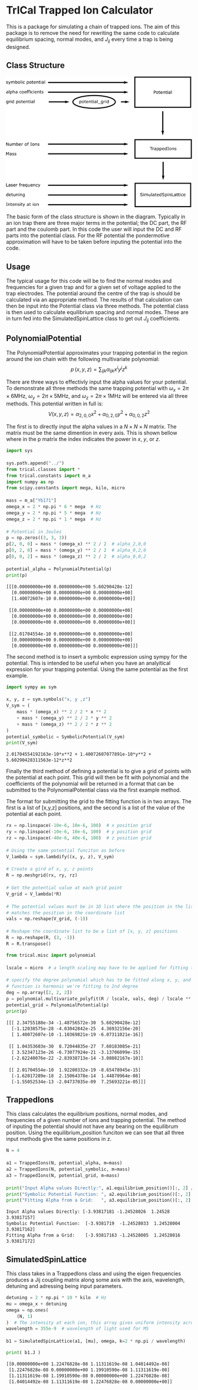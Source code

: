 
# TrICal Trapped Ion Calculator

This is a package for simulating a chain of trapped ions. The aim of this package is to remove the need for rewriting the same code to calculate equilibrium spacing, normal modes, and $J_{ij}$ every time a trap is being designed.

## Class Structure
![class structure](tutorial/class_structure.png)

The basic form of the class structure is shown in the diagram. Typically in an ion trap there are three major terms in the potential; the DC part, the RF part and the coulomb part. In this code the user will input the DC and RF parts into the potential class. For the RF potential the pondermotive approximation will have to be taken before inputing the potential into the code. 

## Usage

The typical usage for this code will be to find the normal modes and frequencies for a given trap and for a given set of voltage applied to the trap electrodes. The potential around the centre of the trap is should be calculated via an appropriate method. The results of that calculation can then be input into the Potential class via three methods. The potential class is then used to calculate equilibrium spacing and normal modes. These are in turn fed into the SimulatedSpinLattice class to get out $J_{ij}$ coefficients.

## PolynomialPotential

The PolynomialPotential approximates your trapping potential in the region around the ion chain with the following multivariate polynomial:
$$
    p \,(x,y,z) = \sum_{ijk} \alpha_{ijk}  x^iy^jz^k
$$


There are three ways to effectivly input the alpha values for your potential. To demonstrate all three methods the same trapping potential with $\omega_x = 2\pi\times6$MHz, $\omega_y = 2\pi\times5$MHz, and $\omega_z = 2\pi\times1$MHz will be entered via all three methods. This potential written in full is:
$$
    V(x, y, z) = \alpha_{2,0,0}x^2 + \alpha_{0,2,0}y^2 + \alpha_{0,0,2}z^2
$$



The first is to directly input the alpha values in a $N\times N \times N$ matrix. The matrix must be the same dimention in every axis. This is shown bellow where in the p matrix the index indicates the power in $x$, $y$, or $z$.


```python
import sys

sys.path.append("../")
from trical.classes import *
from trical.constants import m_a
import numpy as np
from scipy.constants import mega, kilo, micro

mass = m_a["Yb171"]
omega_x = 2 * np.pi * 6 * mega  # Hz
omega_y = 2 * np.pi * 5 * mega  # Hz
omega_z = 2 * np.pi * 1 * mega  # Hz

# Potential in Joules
p = np.zeros((3, 3, 3))
p[2, 0, 0] = mass * (omega_x) ** 2 / 2  # alpha_2,0,0
p[0, 2, 0] = mass * (omega_y) ** 2 / 2  # alpha_0,2,0
p[0, 0, 2] = mass * (omega_z) ** 2 / 2  # alpha_0,0,2

potential_alpha = PolynomialPotential(p)
print(p)
```

    [[[0.00000000e+00 0.00000000e+00 5.60290428e-12]
      [0.00000000e+00 0.00000000e+00 0.00000000e+00]
      [1.40072607e-10 0.00000000e+00 0.00000000e+00]]
    
     [[0.00000000e+00 0.00000000e+00 0.00000000e+00]
      [0.00000000e+00 0.00000000e+00 0.00000000e+00]
      [0.00000000e+00 0.00000000e+00 0.00000000e+00]]
    
     [[2.01704554e-10 0.00000000e+00 0.00000000e+00]
      [0.00000000e+00 0.00000000e+00 0.00000000e+00]
      [0.00000000e+00 0.00000000e+00 0.00000000e+00]]]
    

The second method is to insert a symbolic expression using sympy for the potential. This is intended to be useful when you have an analyitical expression for your trapping potential. Using the same potential as the first example.


```python
import sympy as sym

x, y, z = sym.symbols("x, y ,z")
V_sym = (
    mass * (omega_x) ** 2 / 2 * x ** 2
    + mass * (omega_y) ** 2 / 2 * y ** 2
    + mass * (omega_z) ** 2 / 2 * z ** 2
)
potential_symbolic = SymbolicPotential(V_sym)
print(V_sym)
```

    2.01704554192163e-10*x**2 + 1.40072607077891e-10*y**2 + 5.60290428311563e-12*z**2
    

Finally the third method of defining a potential is to give a grid of points with the potential at each point. This grid will then be fit with polynomial and the coefficients of the polynomial will be returned in a format that can be submitted to the PolynomialPotential class via the first example method.

The format for submitting the grid to the fitting function is in two arrays. The first is a list of \[x,y,z\] positions, and the second is a list of the value of the potential at each point.


```python
rx = np.linspace(-10e-6, 10e-6, 100)  # x position grid
ry = np.linspace(-10e-6, 10e-6, 100)  # y position grid
rz = np.linspace(-40e-6, 40e-6, 100)  # z position grid

# Using the same potential funciton as before
V_lambda = sym.lambdify((x, y, z), V_sym)

# Create a gird of x, y, z points
R = np.meshgrid(rx, ry, rz)

# Get the potential value at each grid point
V_grid = V_lambda(*R)

# The potential values must be in 1D list where the position in the list
# matches the position in the coordinate list
vals = np.reshape(V_grid, (-1))

# Reshape the coordinate list to be a list of [x, y, z] positions
R = np.reshape(R, (3, -1))
R = R.transpose()
```


```python
from trical.misc import polynomial

lscale = micro  # a length scaling may have to be applied for fitting to converge

# specify the degree polynomial which has to be fitted along x, y, and z. In this case since we know the
# function is harmonic we're fitting to 2nd degree
deg = np.array([2, 2, 2])
p = polynomial.multivariate_polyfit(R / lscale, vals, deg) / lscale ** np.indices(deg+1).sum(0)
potential_grid = PolynomialPotential(p)
print(p)
```

    [[[ 2.34755188e-34 -1.48756572e-30  5.60290428e-12]
      [-1.12038575e-28 -4.03042842e-25  4.36932156e-20]
      [ 1.40072607e-10 -1.10369821e-19 -6.07311021e-16]]
    
     [[ 1.04353603e-30  8.72044835e-27  7.60183085e-21]
      [ 3.52347123e-26 -6.73077924e-21 -3.13706099e-15]
      [-2.62240076e-22 -2.83938713e-14 -3.08082167e-10]]
    
     [[ 2.01704554e-10  1.92200332e-19 -8.65478945e-15]
      [-1.62017289e-18  2.15064378e-14  1.44870964e-08]
      [-1.55052534e-13 -2.04737035e-09  7.25693221e-05]]]
    

## TrappedIons

This class calculates the equilibrium positions, normal modes, and frequencies of a given number of ions and trapping potential. The method of inputing the potential should not have any bearing on the equilibrum position. Using the equilibrium_position funciton we can see that all three input methods give the same positions in z.


```python
N = 4

a1 = TrappedIons(N, potential_alpha, m=mass)
a2 = TrappedIons(N, potential_symbolic, m=mass)
a3 = TrappedIons(N, potential_grid, m=mass)

print("Input Alpha values Directly:", a1.equilibrium_position()[:, 2] / micro)
print("Symbolic Potential Function: ", a2.equilibrium_position()[:, 2] / micro)
print("Fitting Alpha from a Grid:   ", a3.equilibrium_position()[:, 2] / micro)
```

    Input Alpha values Directly: [-3.93817181 -1.24528026  1.24528     3.93817157]
    Symbolic Potential Function:  [-3.9381719  -1.24528033  1.24528004  3.93817162]
    Fitting Alpha from a Grid:    [-3.93817163 -1.24528005  1.24528016  3.93817172]
    

## SimulatedSpinLattice 

This class takes in a TrappedIons class and using the eigen frequencies produces a Jij coupling matrix along some axis with the axis, wavelength, detuning and adressing being input parameters.



```python
detuning = 2 * np.pi * 10 * kilo  # Hz
mu = omega_x + detuning
omega = np.ones(
    (N, 1)
)  # The intensity at each ion, this array gives uniform intensity across each ion
wavelength = 355e-9  # wavelength of light used for MS

b1 = SimulatedSpinLattice(a1, [mu], omega, k=2 * np.pi / wavelength)
```


```python
print( b1.J )
```

    [[0.00000000e+00 1.22476828e-08 1.11311619e-08 1.04014492e-08]
     [1.22476828e-08 0.00000000e+00 1.19910590e-08 1.11311619e-08]
     [1.11311619e-08 1.19910590e-08 0.00000000e+00 1.22476828e-08]
     [1.04014492e-08 1.11311619e-08 1.22476828e-08 0.00000000e+00]]
    




















